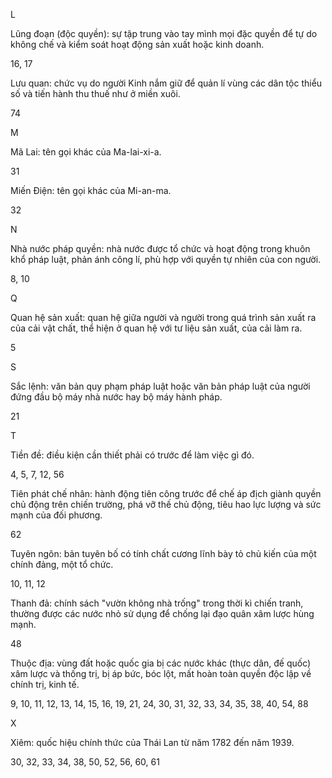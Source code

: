 L

Lũng đoạn (độc quyền): sự tập trung vào tay mình mọi đặc quyền để tự do không chế và kiểm soát hoạt động sản xuất hoặc kinh doanh.

16, 17

Lưu quan: chức vụ do người Kinh nắm giữ để quản lí vùng các dân tộc thiểu số và tiến hành thu thuế như ở miền xuôi.

74

M

Mã Lai: tên gọi khác của Ma-lai-xi-a.

31

Miến Điện: tên gọi khác của Mi-an-ma.

32

N

Nhà nước pháp quyền: nhà nước được tổ chức và hoạt động trong khuôn khổ pháp luật, phản ánh công lí, phù hợp với quyền tự nhiên của con người.

8, 10

Q

Quan hệ sản xuất: quan hệ giữa người và người trong quá trình sản xuất ra của cải vật chất, thể hiện ở quan hệ với tư liệu sản xuất, của cải làm ra.

5

S

Sắc lệnh: văn bản quy phạm pháp luật hoặc văn bản pháp luật của người đứng đầu bộ máy nhà nước hay bộ máy hành pháp.

21

T

Tiền đề: điều kiện cần thiết phải có trước để làm việc gì đó.

4, 5, 7, 12, 56

Tiên phát chế nhân: hành động tiên công trước để chế áp địch giành quyền chủ động trên chiến trường, phá vỡ thế chủ động, tiêu hao lực lượng và sức mạnh của đối phương.

62

Tuyên ngôn: bản tuyên bố có tính chất cương lĩnh bày tỏ chủ kiến của một chính đảng, một tổ chức.

10, 11, 12

Thanh đả: chính sách "vườn không nhà trống" trong thời kì chiến tranh, thường được các nước nhỏ sử dụng để chống lại đạo quân xâm lược hùng mạnh.

48

Thuộc địa: vùng đất hoặc quốc gia bị các nước khác (thực dân, đế quốc) xâm lược và thống trị, bị áp bức, bóc lột, mất hoàn toàn quyền độc lập về chính trị, kinh tế.

9, 10, 11, 12, 13, 14, 15, 16, 19, 21, 24, 30, 31, 32, 33, 34, 35, 38, 40, 54, 88

X

Xiêm: quốc hiệu chính thức của Thái Lan từ năm 1782 đến năm 1939.

30, 32, 33, 34, 38, 50, 52, 56, 60, 61